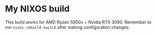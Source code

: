 # My NIXOS build

This build works for AMD Ryzen 5950x + Nvidia RTX 3090. Remember to run `nixos-rebuild switch` after making configuration changes.
